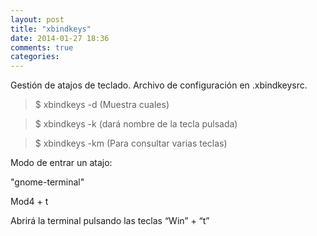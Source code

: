 ```yaml
---
layout: post
title: "xbindkeys"
date: 2014-01-27 18:36
comments: true
categories: 
---
```

Gestión de atajos de teclado. Archivo de configuración en .xbindkeysrc.

>$ xbindkeys -d (Muestra cuales)

>$ xbindkeys -k  (dará nombre de la tecla pulsada)

>$ xbindkeys -km (Para consultar varias teclas)

Modo de entrar un atajo:

"gnome-terminal"

   Mod4 + t

Abrirá la terminal pulsando las teclas “Win” + “t”

